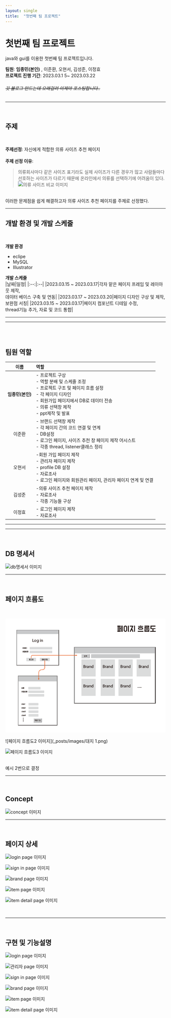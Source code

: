 ```yaml
---
layout: single
title:  "첫번째 팀 프로젝트"
---
```



# 첫번째 팀 프로젝트
java와 gui를 이용한 첫번째 팀 프로젝트입니다.<br>

**팀원**: **임종민(본인)** , 이준환, 오현서, 김성준, 이정효<br>
**프로젝트 진행 기간**: 2023.03.1 5~ 2023.03.22<br>

###### ~~깃 블로그 만드는데 오래걸려 이제야 포스팅합니다..~~ 



---
<br>

## 주제
<br>

**주제선정**: 자신에게 적합한 의류 사이즈 추천 페이지<br><br>
**주제 선정 이유**: 
>의류회사마다 같은 사이즈 표기라도 실제 사이즈가 다른 경우가 많고
사람들마다 선호하는 사이즈가 다르기 때문에 온라인에서 의류를 
선택하기에 어려움이 있다.<br>
![의류 사이즈 비교 이미지](C:\Users\user\gitblog\molban2j.github.io\_posts\images\sizecompareEx.png)
<br>
이러한 문제점을 쉽게 해결하고자
의류 사이즈 추천 페이지를 주제로 선정했다.

---
## 개발 환경 및 개발 스케줄
<br>

**개발 환경**
  * eclipe
  * MySQL
  * Illustrator

**개발 스케줄**
<br>
|날짜|일정|
|:--:|:--|
|2023.03.15 ~ 2023.03.17|각자 맡은 페이지 프레임 및 레이아웃 제작,<br> 데이터 베이스 구축 및 연동|
|2023.03.17 ~ 2023.03.20|페이지 디자인 구상 및 제작,<br> 보완점 서칭|
|2023.03.15 ~ 2023.03.17|페이지 컴포넌트 디테일 수정,<br> thread기능 추가, 자료 및 코드 통합|

---
---
<br>
<br>

## 팀원 역할

|이름|역할|
|:--:|:--|
|**임종민(본인)**| - 프로젝트 구상<br> - 역할 분배 및 스케줄 조정<br> - 프로젝트 구조 및 페이지 흐름 설정<br>- 각 페이지 디자인<br> - 회원가입 페이지에서 DB로 데이터 전송<br> - 의류 선택창 제작<br> - ppt제작 및 발표|
|이준환|- 브랜드 선택창 제작<br> - 각 페이지 간의 코드 연결 및 연계<br> - DB설정 <br>- 로그인 페이지, 사이즈 추천 창 페이지 제작 어시스트<br> - 각종 thread, listener클래스 정리|
|오현서|-회원 가입 페이지 제작<br> - 관리자 페이지 제작<br> - profile DB 설정 <br> - 자료조사 <br> - 로그인 페이지와 회원관리 페이지, 관리자 페이지 연계 및 연결|
|김성준|-의류 사이즈 추천 페이지 제작<br> - 자료조사<br>- 각종 기능들 구상|
|이정효| - 로그인 페이지 제작<br> - 자료조사|

---
---
<br>

## DB 명세서

![db명세서 이미지](C:\Users\user\gitblog\molban2j.github.io\_posts\images\product2.png)

---
<br>

## 페이지 흐름도
<br>

![페이지 흐름도1 이미지](https://github.com/Molban2J/molban2j.github.io/blob/6d9e5f726d74ad7ca768da806f27950e2d023b92/_posts/images/%EB%8C%80%EC%A7%80%201.png) <br>

![페이지 흐름도2 이미지](_posts/images/대지 1.png) <br>

![페이지 흐름도3 이미지]([C:\Users\user\gitblog\molban2j.github.io\_posts\images\product2.png](https://github.com/Molban2J/molban2j.github.io/blob/master/_posts/images/%EB%8C%80%EC%A7%80%203.png))

<br>
예시 2번으로 결정

---
<br>

## Concept

![concept 이미지](C:\Users\user\gitblog\molban2j.github.io\_posts\images\product2.png)

---

<br>

## 페이지 상세

![login page 이미지](C:\Users\user\gitblog\molban2j.github.io\_posts\images\product2.png) <br>

![sign in page 이미지](C:\Users\user\gitblog\molban2j.github.io\_posts\images\product2.png) <br>

![brand page 이미지](C:\Users\user\gitblog\molban2j.github.io\_posts\images\product2.png)<br>

![item page 이미지](C:\Users\user\gitblog\molban2j.github.io\_posts\images\product2.png)<br>

![item detail page 이미지](C:\Users\user\gitblog\molban2j.github.io\_posts\images\product2.png)<br>

<br>

---
<br>

## 구현 및 기능설명

![login page 이미지](C:\Users\user\gitblog\molban2j.github.io\_posts\images\product2.png) <br>

![관리자 page 이미지](C:\Users\user\gitblog\molban2j.github.io\_posts\images\product2.png) <br>

![sign in page 이미지](C:\Users\user\gitblog\molban2j.github.io\_posts\images\product2.png) <br>

![brand page 이미지](C:\Users\user\gitblog\molban2j.github.io\_posts\images\product2.png)<br>

![item page 이미지](C:\Users\user\gitblog\molban2j.github.io\_posts\images\product2.png)<br>

![item detail page 이미지](C:\Users\user\gitblog\molban2j.github.io\_posts\images\product2.png)<br>
